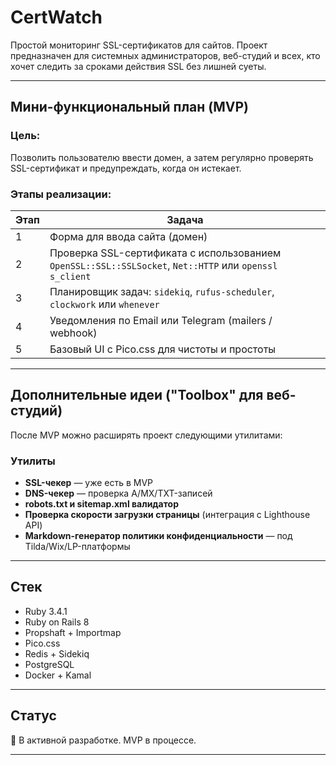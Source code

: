 # CertWatch

Простой мониторинг SSL-сертификатов для сайтов.
Проект предназначен для системных администраторов, веб-студий и всех, кто хочет следить за сроками действия SSL без лишней суеты.

---

## Мини-функциональный план (MVP)

### Цель:
Позволить пользователю ввести домен, а затем регулярно проверять SSL-сертификат и предупреждать, когда он истекает.

### Этапы реализации:

| Этап | Задача |
|------|--------|
| 1    | Форма для ввода сайта (домен) |
| 2    | Проверка SSL-сертификата с использованием `OpenSSL::SSL::SSLSocket`, `Net::HTTP` или `openssl s_client` |
| 3    | Планировщик задач: `sidekiq`, `rufus-scheduler`, `clockwork` или `whenever` |
| 4    | Уведомления по Email или Telegram (mailers / webhook) |
| 5    | Базовый UI с Pico.css для чистоты и простоты |

---

## Дополнительные идеи ("Toolbox" для веб-студий)

После MVP можно расширять проект следующими утилитами:

### Утилиты

- **SSL-чекер** — уже есть в MVP
- **DNS-чекер** — проверка A/MX/TXT-записей
- **robots.txt и sitemap.xml валидатор**
- **Проверка скорости загрузки страницы** (интеграция с Lighthouse API)
- **Markdown-генератор политики конфиденциальности** — под Tilda/Wix/LP-платформы

---

## Стек

- Ruby 3.4.1
- Ruby on Rails 8
- Propshaft + Importmap
- Pico.css
- Redis + Sidekiq
- PostgreSQL
- Docker + Kamal

---

##  Статус

🔧 В активной разработке. MVP в процессе.

---

